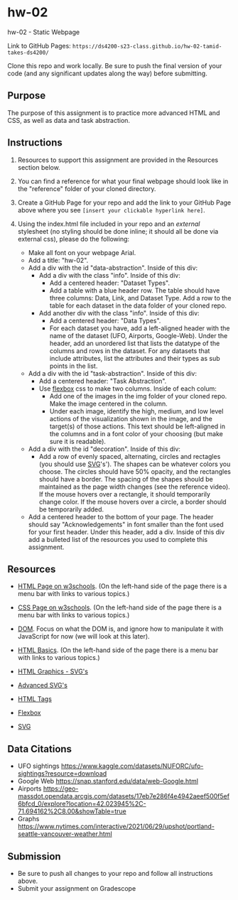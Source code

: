 # hw-02
hw-02 - Static Webpage

Link to GitHub Pages: `https://ds4200-s23-class.github.io/hw-02-tamid-takes-ds4200/`

Clone this repo and work locally. Be sure to push the final version of your code (and any significant updates along the way) before submitting. 

## Purpose

The purpose of this assignment is to practice more advanced HTML and CSS, as well as data and task abstraction.  

## Instructions

1. Resources to support this assignment are provided in the Resources section below.  

1. You can find a reference for what your final webpage should look like in the "reference" folder of your cloned directory. 

1. Create a GitHub Page for your repo and add the link to your GitHub Page above where you see `[insert your clickable hyperlink here]`. 

1. Using the index.html file included in your repo and an *external* stylesheet (no styling should be done inline; it should all be done via external css), please do the following: 

   - Make all font on your webpage Arial. 
   - Add a title: "hw-02".
   - Add a div with the id "data-abstraction". Inside of this div:
      - Add a div with the class "info". Inside of this div: 
         - Add a centered header: "Dataset Types".
         - Add a table with a blue header row. The table should have three columns: Data, Link, and Dataset Type. Add a row to the table for each dataset in the data folder of your cloned repo. 
      - Add another div with the class "info". Inside of this div:
         - Add a centered header: "Data Types". 
         - For each dataset you have, add a left-aligned header with the name of the dataset (UFO, Airports, Google-Web). Under the header, add an unordered list that lists the datatype of the columns and rows in the dataset. For any datasets that include attributes, list the attributes and their types as sub points in the list. 
   - Add a div with the id "task-abstraction". Inside of this div: 
      - Add a centered header: "Task Abstraction". 
      - Use [flexbox](https://css-tricks.com/snippets/css/a-guide-to-flexbox/) css to make two columns. Inside of each colum:
         - Add one of the images in the img folder of your cloned repo. Make the image centered in the column. 
         - Under each image, identify the high, medium, and low level actions of the visualization shown in the image, and the target(s) of those actions. This text should be left-aligned in the columns and in a font color of your choosing (but make sure it is readable).  
   - Add a div with the id "decoration". Inside of this div:
      - Add a row of evenly spaced, alternating, circles and rectagles (you should use [SVG](https://www.w3schools.com/graphics/svg_intro.asp)'s'). The shapes can be whatever colors you choose. The circles should have 50% opacity, and the rectangles should have a border. The spacing of the shapes should be maintained as the page width changes (see the reference video). If the mouse hovers over a rectangle, it should temporarily change color. If the mouse hovers over a circle, a border should be temporarily added.        
   - Add a centered header to the bottom of your page. The header should say "Acknowledgements" in font smaller than the font used for your first header. Under this header, add a div. Inside of this div add a bulleted list of the resources you used to complete this assignment.  

## Resources 

* [HTML Page on w3schools](https://www.w3schools.com/html/default.asp). (On the left-hand side of the page there is a menu bar with links to various topics.) 

* [CSS Page on w3schools](https://www.w3schools.com/css/default.asp). (On the left-hand side of the page there is a menu bar with links to various topics.) 

* [DOM](https://www.geeksforgeeks.org/dom-document-object-model/). Focus on what the DOM is, and ignore how to manipulate it with JavaScript for now (we will look at this later).

* [HTML Basics](https://www.geeksforgeeks.org/html-introduction/?ref=lbp). (On the left-hand side of the page there is a menu bar with links to various topics.) 

* [HTML Graphics - SVG's](https://www.geeksforgeeks.org/html-svg-basics/?ref=lbp)

* [Advanced SVG's](https://learn-the-web.algonquindesign.ca/topics/advanced-svg/)

* [HTML Tags](https://www.geeksforgeeks.org/html-tags-complete-reference/?ref=lbp)

* [Flexbox](https://css-tricks.com/snippets/css/a-guide-to-flexbox/)

* [SVG](https://www.w3schools.com/graphics/svg_intro.asp)

## Data Citations 

* UFO sightings https://www.kaggle.com/datasets/NUFORC/ufo-sightings?resource=download 
* Google Web https://snap.stanford.edu/data/web-Google.html 
* Airports https://geo-massdot.opendata.arcgis.com/datasets/17eb7e286f4e4942aeef500f5ef6bfcd_0/explore?location=42.023945%2C-71.694162%2C8.00&showTable=true 
* Graphs https://www.nytimes.com/interactive/2021/06/29/upshot/portland-seattle-vancouver-weather.html 

## Submission

* Be sure to push all changes to your repo and follow all instructions above. 
* Submit your assignment on Gradescope  
